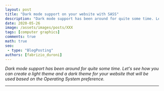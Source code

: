 ```yaml
---
layout: post
title: "Dark mode support on your website with SASS"
description: "Dark mode support has been around for quite some time. Let's see how you can create a light theme and a dark theme for your website that will be used based on the Operating System preference."
date: 2020-05-26
image: /assets/images/posts/XXX
tags: [computer graphics]
comments: true
math: true
seo:
 - type: "BlogPosting"
authors: [fabrizio_duroni] 
---
```


*Dark mode support has been around for quite some time. Let's see how you can create a light theme and a dark theme for your website that will be used based on the Operating System preference.*

---
